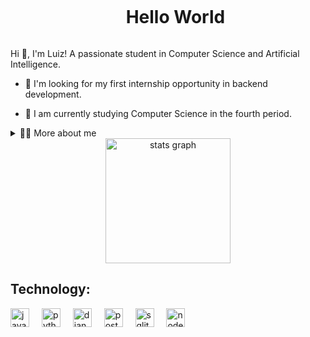 

<!--
**Luiz-Carlos-A/Luiz-Carlos-A** is a ✨ _special_ ✨ repository because its `README.md` (this file) appears on your GitHub profile.


<!--título-->
<div id="user-content-toc">
  <ul align="center">
    <summary><h1 style="display: inline-block">Hello World</h1></summary>
</div>

<!-- Presentation -->
<p>
  Hi 👋, I'm Luiz! A passionate student in Computer Science and Artificial Intelligence.

  - 🌱 I'm looking for my first internship opportunity in backend development.

  - 🔭 I am currently studying Computer Science in the fourth period.
</p>

<!-- Dropdown -->
<details>
  <summary>👨‍💻 More about me</summary>

  - 💬 I have studied React.js, C++ and Python.
  - 💬 I really like creating facial recognition applications using Artificial Intelligence. 
  - ⚡ In my free time I like to develop games and make pixel art.
</details>

<!-- Links -->


<!-- GithubStats -->
<div align="center">
  <img src="https://github-readme-stats.vercel.app/api?username=Luiz-Carlos-A&hide_title=false&hide_rank=false&show_icons=true&include_all_commits=true&count_private=true&disable_animations=false&theme=aura&locale=en&hide_border=false&order=1" height="200" alt="stats graph"  />
</div>



<!-- Tecnologias -->
## Technology:
<div align="left">
  <img src="https://cdn.jsdelivr.net/gh/devicons/devicon/icons/javascript/javascript-original.svg" height="30" alt="javascript logo"  />
  <img width="12" />
  <img src="https://cdn.jsdelivr.net/gh/devicons/devicon/icons/python/python-original.svg" height="30" alt="python logo"  />
  <img width="12" />
  <img src="https://cdn.jsdelivr.net/gh/devicons/devicon/icons/django/django-plain.svg" height="30" alt="django logo"  />
  <img width="12" />
  <img src="https://cdn.jsdelivr.net/gh/devicons/devicon/icons/postgresql/postgresql-original.svg" height="30" alt="postgresql logo"  />
  <img width="12" />
  <img src="https://cdn.jsdelivr.net/gh/devicons/devicon/icons/sqlite/sqlite-original.svg" height="30" alt="sqlite logo"  />
  <img width="12" />
  <img src="https://cdn.jsdelivr.net/gh/devicons/devicon/icons/nodejs/nodejs-original.svg" height="30" alt="nodejs logo"  />
</div>


<!-- Skills: Programming Languages -->



